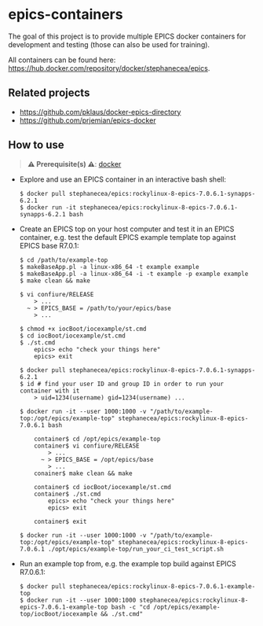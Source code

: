 # epics-containers

The goal of this project is to provide multiple EPICS docker containers for development and testing
(those can also be used for training).

All containers can be found here: <https://hub.docker.com/repository/docker/stephanecea/epics>.

## Related projects

- <https://github.com/pklaus/docker-epics-directory>
- <https://github.com/prjemian/epics-docker>

## How to use

> **⚠️ Prerequisite(s) ⚠️**: [docker](https://docs.docker.com/get-started/overview/)

* Explore and use an EPICS container in an interactive bash shell:
    ```console
    $ docker pull stephanecea/epics:rockylinux-8-epics-7.0.6.1-synapps-6.2.1
    $ docker run -it stephanecea/epics:rockylinux-8-epics-7.0.6.1-synapps-6.2.1 bash
    ```

* Create an EPICS top on your host computer and test it in an EPICS container, e.g. test the
  default EPICS example template top against EPICS base R7.0.1:
    ```console
    $ cd /path/to/example-top
    $ makeBaseApp.pl -a linux-x86_64 -t example example
    $ makeBaseApp.pl -a linux-x86_64 -i -t example -p example example
    $ make clean && make

    $ vi confiure/RELEASE
        > ...
      ~ > EPICS_BASE = /path/to/your/epics/base
        > ...

    $ chmod +x iocBoot/iocexample/st.cmd
    $ cd iocBoot/iocexample/st.cmd
    $ ./st.cmd
        epics> echo "check your things here"
        epics> exit

    $ docker pull stephanecea/epics:rockylinux-8-epics-7.0.6.1-synapps-6.2.1
    $ id # find your user ID and group ID in order to run your container with it
        > uid=1234(username) gid=1234(username) ...

    $ docker run -it --user 1000:1000 -v "/path/to/example-top:/opt/epics/example-top" stephanecea/epics:rockylinux-8-epics-7.0.6.1 bash

        container$ cd /opt/epics/example-top
        container$ vi confiure/RELEASE
            > ...
          ~ > EPICS_BASE = /opt/epics/base
            > ...
        conainer$ make clean && make

        container$ cd iocBoot/iocexample/st.cmd
        container$ ./st.cmd
            epics> echo "check your things here"
            epics> exit

        container$ exit

    $ docker run -it --user 1000:1000 -v "/path/to/example-top:/opt/epics/example-top" stephanecea/epics:rockylinux-8-epics-7.0.6.1 ./opt/epics/example-top/run_your_ci_test_script.sh
    ```

* Run an example top from, e.g. the example top build against EPICS R7.0.6.1:
    ```console
    $ docker pull stephanecea/epics:rockylinux-8-epics-7.0.6.1-example-top
    $ docker run -it --user 1000:1000 stephanecea/epics:rockylinux-8-epics-7.0.6.1-example-top bash -c "cd /opt/epics/example-top/iocBoot/iocexample && ./st.cmd"
    ```
